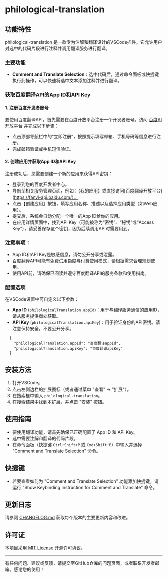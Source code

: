 # philological-translation

## 功能特性

philological-translation 是一款专为注解和翻译设计的VSCode插件。它允许用户对选中的代码片段进行注释并调用翻译服务进行翻译。

### 主要功能

- **Comment and Translate Selection**：选中代码后，通过命令面板或快捷键执行此操作，可以快速将选中文本添加注释并进行翻译。

### 获取百度翻译API的App ID和API Key

#### 1. 注册百度开发者账号

要使用百度翻译API，首先需要在百度开放平台注册一个开发者账号。访问 [百度AI开放平台](https://ai.baidu.com/) 并完成以下步骤：

- 点击顶部导航栏中的“立即注册”，按照提示填写邮箱、手机号码等信息进行注册。
- 完成邮箱验证或手机短信验证。

#### 2. 创建应用并获取App ID和API Key

注册成功后，您需要创建一个新的应用来获得API密钥：

- 登录到您的百度开发者中心。
- 导航至相关服务管理页面，例如：【我的应用】或直接访问[百度翻译开放平台](https://fanyi-api.baidu.com/）。
- 点击【创建应用】按钮，填写应用名称、描述以及选择应用类型（如Web应用）。
- 提交后，系统会自动分配一个唯一的App ID给你的应用。
- 在应用详情页面中，找到API Key（可能被称为“密钥”、“秘钥”或“Access Key”），请妥善保存这个密钥，因为后续调用API时需要用到。

### 注意事项：

- App ID和API Key是敏感信息，请勿公开分享或泄露。
- 百度翻译API可能有免费试用额度与付费使用模式，请根据需求合理规划使用。
- 使用API前，请确保已阅读并遵守百度翻译API的服务条款和使用指南。

### 配置选项

在VSCode设置中可自定义以下参数：
- **App ID** (`philologicalTranslation.appId`)：用于与翻译服务通信的应用ID，请从服务提供商处获取。
- **API Key** (`philologicalTranslation.apiKey`)：用于验证身份的API密钥。请注意保持安全，不要公开分享。

```
  {
    "philologicalTranslation.appId": "百度翻译appId",
    "philologicalTranslation.apiKey": "百度翻译apiKey"
  }
```

## 安装方法

1. 打开VSCode。
2. 点击左侧边栏的扩展图标（或者通过菜单 "查看" -> "扩展"）。
3. 在搜索框中输入 `philological-translation`。
4. 在搜索结果中找到本扩展，并点击 "安装" 按钮。

## 使用指南

- 要使用翻译功能，请首先确保已正确配置了 App ID 和 API Key。
- 选中需要注解和翻译的代码片段。
- 在命令面板（快捷键 `Ctrl+Shift+P` 或 `Cmd+Shift+P`）中输入并选择 "Comment and Translate Selection" 命令。

## 快捷键

- 若要查看如何为 "Comment and Translate Selection" 功能添加快捷键，请运行 "Show Keybinding Instruction for Comment and Translate" 命令。

## 更新日志

请参阅 [CHANGELOG.md](./CHANGELOG.md) 获取每个版本的主要更新内容和改进。

## 许可证

本项目采用 [MIT License](LICENSE) 开源许可协议。

---

有任何问题、建议或反馈，请提交至GitHub仓库的问题页面，或者联系开发者邮箱。感谢您的使用！
